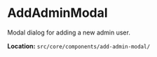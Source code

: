 # AddAdminModal

Modal dialog for adding a new admin user.

**Location:** `src/core/components/add-admin-modal/`
